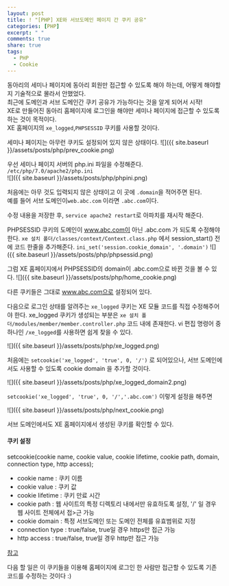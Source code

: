 ```yaml
---
layout: post
title: ! "[PHP] XE와 서브도메인 페이지 간 쿠키 공유"
categories: [PHP]
excerpt: " "
comments: true
share: true
tags:
  - PHP
  - Cookie
---
```


동아리의 세미나 페이지에 동아리 회원만 접근할 수 있도록 해야 하는데, 어떻게 해야할 지 기술적으로 몰라서 안했었다.<br>
최근에 도메인과 서브 도메인간 쿠키 공유가 가능하다는 것을 알게 되어서 시작!<br>
XE로 만들어진 동아리 홈페이지에 로그인을 해야만 세미나 페이지에 접근할 수 있도록 하는 것이 목적이다.<br>
XE 홈페이지의 `xe_logged`,`PHPSESSID` 쿠키를 사용할 것이다.<br>

세미나 페이지는 아무런 쿠키도 설정되어 있지 않은 상태이다.
![]({{ site.baseurl }}/assets/posts/php/prev_cookie.png)

우선 세미나 페이지 서버의 php.ini 파일을 수정해준다.<br>
`/etc/php/7.0/apache2/php.ini`<br>
![]({{ site.baseurl }}/assets/posts/php/phpini.png)

처음에는 아무 것도 입력되지 않은 상태이고 이 곳에
`.domain`을 적어주면 된다.<br>
예를 들어 서브 도메인이`web.abc.com` 이라면 `.abc.com`이다.

수정 내용을 저장한 후, `service apache2 restart`로 아파치를 재시작 해준다.


PHPSESSID 쿠키의 도메인이 www.abc.com이 아닌 .abc.com 가 되도록 수정해야 한다.
`xe 설치 폴더/classes/context/Context.class.php` 에서 session_start() 전에 코드 한줄을 추가해준다.
`ini_set('session.cookie_domain', '.domain')`
![]({{ site.baseurl }}/assets/posts/php/phpsessid.png)

그럼 XE 홈페이지에서 PHPSESSID의 domain이 .abc.com으로 바뀐 것을 볼 수 있다.
![]({{ site.baseurl }}/assets/posts/php/home_cookie.png)

다른 쿠키들은 그대로 www.abc.com으로 설정되어 있다.

다음으로 로그인 상태를 알려주는 `xe_logged` 쿠키는 XE 모듈 코드를 직접 수정해주어야 한다.
xe_logged 쿠키가 생성되는 부분은 `xe 설치 폴더/modules/member/member.controller.php` 코드 내에 존재한다.
vi 편집 명령어 중 하나인 `/xe_logged`를 사용하면 쉽게 찾을 수 있다.

![]({{ site.baseurl }}/assets/posts/php/xe_logged.png)

처음에는 `setcookie('xe_logged', 'true', 0, '/')` 로 되어있으나, 서브 도메인에서도 사용할 수 있도록 cookie domain 을 추가할 것이다.

![]({{ site.baseurl }}/assets/posts/php/xe_logged_domain2.png)

`setcookie('xe_logged', 'true', 0, '/','.abc.com')` 이렇게 설정을 해주면

![]({{ site.baseurl }}/assets/posts/php/next_cookie.png)

서브 도메인에서도 XE 홈페이지에서 생성된 쿠키를 확인할 수 있다.

#### 쿠키 설정
setcookie(cookie name, cookie value, cookie lifetime, cookie path, domain, connection type, http access);

- cookie name : 쿠키 이름
- cookie value : 쿠키 값
- cookie lifetime : 쿠키 만료 시간
- cookie path : 웹 사이트의 특정 디렉토리 내에서만 유효하도록 설정, '/' 일 경우 웹 사이트 전체에서 접>근 가능
- cookie domain : 특정 서브도메인 또는 도메인 전체를 유효범위로 지정
- connection type : true/false, true일 경우 https만 접근 가능
- http access : true/false, true일 경우 http만 접근 가능

[참고](http://jinolog.com/programming/etc/2011/11/13/sharing-cookies-across-multiple-domains.html)


다음 할 일은 이 쿠키들을 이용해 홈페이지에 로그인 한 사람만 접근할 수 있도록
기존 코드를 수정하는 것이다 :)
